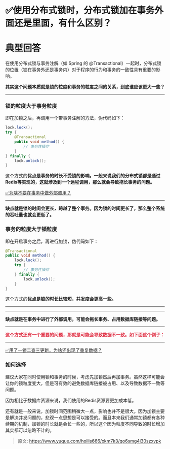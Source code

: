 # ✅使用分布式锁时，分布式锁加在事务外面还是里面，有什么区别？

# 典型回答


在使用分布式锁与事务注解（如 Spring 的 @Transactional）一起时，分布式锁的位置（锁在事务外还是事务内）对于程序的行为和事务的一致性具有重要的影响。



**其实这个问题本质就是锁的粒度和事务的粒度之间的关系，到底谁应该更大一些？**

****

### 锁的粒度大于事务粒度


即在加锁之后，再调用一个带事务注解的方法，伪代码如下：



```java
lock.lock();
try {
    @Transactional
    public void method() {
        // 事务性操作
    }
} finally {
    lock.unlock();
}

```



这个方式的**优点是事务的时长不受锁的影响。一般来说我们的分布式锁都是通过Redis等实现的，这就涉及到一个远程调用，那么就会导致拖长事务的问题。**



[✅为啥不要在事务中做外部调用？](https://www.yuque.com/hollis666/xkm7k3/gxnzfaxighqtaxod)

****

**缺点就是锁的时间会更长，跨越了整个事务。因为锁的时间更长了，那么整个系统的吞吐量也就会更低了。**



### 事务的粒度大于锁粒度


即在开启事务之后，再进行加锁，伪代码如下：



```java
@Transactional
public void method() {
    lock.lock();
    try {
        // 事务性操作
    } finally {
        lock.unlock();
    }
}

```



这个方式的**优点是锁的时长比较短，并发度会更高一些。**

****

****

**缺点就是在事务中进行了外部调用，可能会拖长事务、占用数据库链接等问题。**

****

**<font style="color:#DF2A3F;">这个方式还有一个重要的问题，那就是可能会导致数据不一致。如下面这个例子：</font>**

****

[✅用了一锁二查三更新，为啥还出现了重复数据？](https://www.yuque.com/hollis666/xkm7k3/rc0qez0gyn9t62f9)



### 如何选择


建议大家在同时使用锁和事务的时候，考虑先加锁然后再加事务。虽然这样可能会让你的锁粒度变大，但是可有效的避免数据库链接被占用、以及导致数据不一致等问题。



因为相比于数据库资源来说，我们使用的Redis资源要更加成本低。



还有就是一般来说，加锁时间范围稍微大一点，影响也并不是很大。因为加锁主要是解决并发问题的，悲观一点思想是可以接受的。而且本来我们通常加锁都有各种续期的机制，加锁的时长就是会长一些的，所以这个因为粒度不同导致的时长增加其实都可以忽略不计的。



> 原文: <https://www.yuque.com/hollis666/xkm7k3/qo6smg4i30szxvpk>